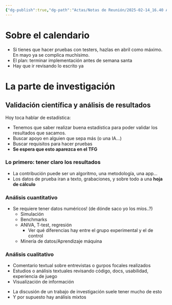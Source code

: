 ```yaml
---
{"dg-publish":true,"dg-path":"Actas/Notas de Reunión/2025-02-14_16.40 Acta Reunión.md","permalink":"/actas/notas-de-reunion/2025-02-14-16-40-acta-reunion/","tags":["Acta","TFG","Teoría"]}
---
```



# Sobre el calendario

* Si tienes que hacer pruebas con testers, hazlas en abril como máximo. En mayo ya se complica muchísimo.
* El plan: terminar implementación antes de semana santa
* Hay que ir revisando lo escrito ya

# La parte de investigación

## Validación científica y análisis de resultados

Hoy toca hablar de estadística:
- Tenemos que saber realizar buena estadística para poder validar los resultados que sacamos.
- Buscar apoyo en alguien que sepa más (o una IA…)
- Buscar requisitos para hacer pruebas
- **Se espera que esto aparezca en el TFG**

### Lo primero: tener claro los resultados

* La contribución puede ser un algoritmo, una metodología, una app…
* Los datos de prueba iran a texto, grabaciones, y sobre todo a una **hoja de cálculo**

### Análisis cuantitativo

* Se requiere tener datos numéricos! (de dónde saco yo los míos..?)
	* Simulación
	* Benchmarks
	* ANIVA, T-test, regresión
		* Ver qué diferencias hay entre el grupo experimental y el de control
	* Minería de datos/Aprendizaje máquina

### Análisis cualitativo

* Comentario textual sobre entrevistas o gurpos focales realizados
* Estudios o análisis textuales revisando código, docs, usabilidad, experiencia de juego
* Visualización de información

- La discusión de un trabajo de investigación suele tener mucho de esto
- Y por supuesto hay análisis mixtos